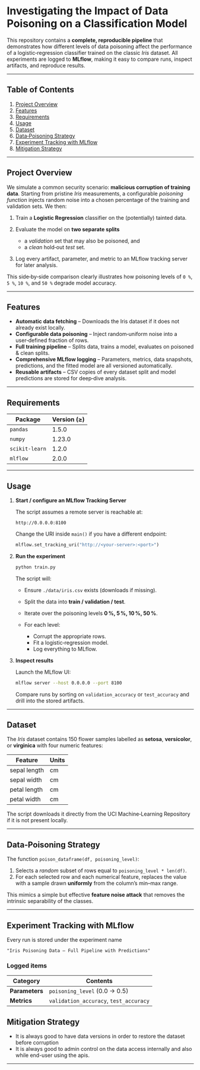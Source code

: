 # Investigating the Impact of Data Poisoning on a Classification Model

This repository contains a **complete, reproducible pipeline** that demonstrates how different levels of data poisoning affect the performance of a logistic‑regression classifier trained on the classic *Iris* dataset.
All experiments are logged to **MLflow**, making it easy to compare runs, inspect artifacts, and reproduce results.

---

## Table of Contents

1. [Project Overview](#project-overview)
2. [Features](#features)
3. [Requirements](#requirements)
4. [Usage](#usage)
5. [Dataset](#dataset)
6. [Data‑Poisoning Strategy](#data-poisoning-strategy)
7. [Experiment Tracking with MLflow](#experiment-tracking-with-mlflow)
8. [Mitigation Strategy](#Mitigation-Strategy)

---

## Project Overview

We simulate a common security scenario: **malicious corruption of training data**.
Starting from pristine *Iris* measurements, a configurable *poisoning function* injects random noise into a chosen percentage of the training and validation sets.
We then:

1. Train a **Logistic Regression** classifier on the (potentially) tainted data.
2. Evaluate the model on **two separate splits**

   * a *validation* set that may also be poisoned, and
   * a *clean* hold‑out *test* set.
3. Log every artifact, parameter, and metric to an MLflow tracking server for later analysis.

This side‑by‑side comparison clearly illustrates how poisoning levels of `0 %`, `5 %`, `10 %`, and `50 %` degrade model accuracy.

---

## Features

* **Automatic data fetching** – Downloads the Iris dataset if it does not already exist locally.
* **Configurable data poisoning** – Inject random‑uniform noise into a user‑defined fraction of rows.
* **Full training pipeline** – Splits data, trains a model, evaluates on poisoned & clean splits.
* **Comprehensive MLflow logging** – Parameters, metrics, data snapshots, predictions, and the fitted model are all versioned automatically.
* **Reusable artifacts** – CSV copies of every dataset split and model predictions are stored for deep‑dive analysis.

---

## Requirements

| Package        | Version (≥) |
| -------------- | ----------- |
| `pandas`       | 1.5.0       |
| `numpy`        | 1.23.0      |
| `scikit‑learn` | 1.2.0       |
| `mlflow`       | 2.0.0       |



---


## Usage

1. **Start / configure an MLflow Tracking Server**

   The script assumes a remote server is reachable at:

   ```
   http://0.0.0.0:8100
   ```

   Change the URI inside `main()` if you have a different endpoint:

   ```python
   mlflow.set_tracking_uri("http://<your‑server>:<port>")
   ```

2. **Run the experiment**

   ```bash
   python train.py
   ```

   The script will:

   * Ensure `./data/iris.csv` exists (downloads if missing).
   * Split the data into **train / validation / test**.
   * Iterate over the poisoning levels **0 %, 5 %, 10 %, 50 %**.
   * For each level:

     * Corrupt the appropriate rows.
     * Fit a logistic‑regression model.
     * Log everything to MLflow.

3. **Inspect results**

   Launch the MLflow UI:

   ```bash
   mlflow server --host 0.0.0.0 --port 8100
   ```

   Compare runs by sorting on `validation_accuracy` or `test_accuracy` and drill into the stored artifacts.

---


## Dataset

The *Iris* dataset contains 150 flower samples labelled as **setosa**, **versicolor**, or **virginica** with four numeric features:

| Feature      | Units |
| ------------ | ----- |
| sepal length | cm    |
| sepal width  | cm    |
| petal length | cm    |
| petal width  | cm    |

The script downloads it directly from the UCI Machine‑Learning Repository if it is not present locally.

---

## Data‑Poisoning Strategy

The function `poison_dataframe(df, poisoning_level)`:

1. Selects a *random* subset of rows equal to `poisoning_level * len(df)`.
2. For each selected row and each numerical feature, replaces the value with a sample drawn **uniformly** from the column’s min–max range.

This mimics a simple but effective **feature noise attack** that removes the intrinsic separability of the classes.

---

## Experiment Tracking with MLflow

Every run is stored under the experiment name

```
"Iris Poisoning Data – Full Pipeline with Predictions"
```

### Logged items

| Category       | Contents                                                  |
| -------------- | --------------------------------------------------------- |
| **Parameters** | `poisoning_level` (0.0 → 0.5)                             |
| **Metrics**    | `validation_accuracy`, `test_accuracy`                    |


## Mitigation Strategy
- It is always good to have data versions in order to restore the dataset before corruption
- It is always good to admin control on the data access internally and also while end-user using the apis.
---


